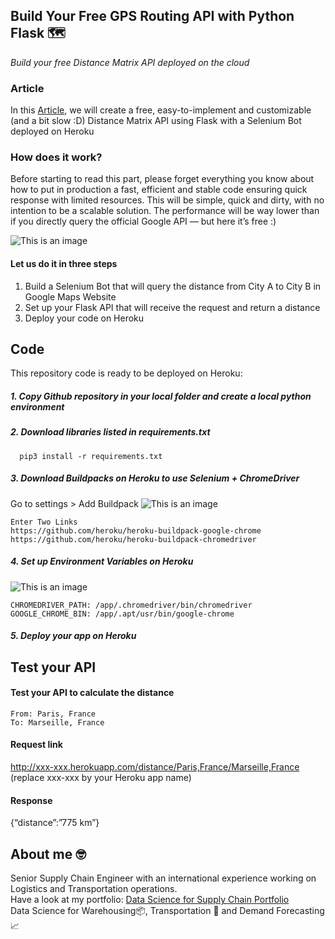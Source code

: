 ## Build Your Free GPS Routing API with Python Flask 🗺️
*Build your free Distance Matrix API deployed on the cloud*

### Article
In this [Article](https://www.samirsaci.com/build-a-shipment-tracking-tool-using-a-telegram-bot/), we will create a free, easy-to-implement and customizable (and a bit slow :D) Distance Matrix API using Flask with a Selenium Bot deployed on Heroku

### How does it work?
Before starting to read this part, please forget everything you know about how to put in production a fast, efficient and stable code ensuring quick response with limited resources.
This will be simple, quick and dirty, with no intention to be a scalable solution. The performance will be way lower than if you directly query the official Google API — but here it’s free :)

![This is an image](https://miro.medium.com/max/875/1*YqhaaI7ZuXfgAiGuuy166A.png)

#### Let us do it in three steps
1. Build a Selenium Bot that will query the distance from City A to City B in Google Maps Website
2. Set up your Flask API that will receive the request and return a distance
3. Deploy your code on Heroku


## Code
This repository code is ready to be deployed on Heroku:
##### 1. Copy Github repository in your local folder and create a local python environment
##### 2. Download libraries listed in requirements.txt
```
  pip3 install -r requirements.txt
```
##### 3. Download Buildpacks on Heroku to use Selenium + ChromeDriver
Go to settings > Add Buildpack
![This is an image](https://miro.medium.com/max/875/1*mDsg_6F14SKeeds0kdHlwg.png)
```
Enter Two Links
https://github.com/heroku/heroku-buildpack-google-chrome
https://github.com/heroku/heroku-buildpack-chromedriver
```
##### 4. Set up Environment Variables on Heroku
![This is an image](https://miro.medium.com/max/875/1*2ENP1_ndBVoaSamUXUtVxw.png)
```
CHROMEDRIVER_PATH: /app/.chromedriver/bin/chromedriver
GOOGLE_CHROME_BIN: /app/.apt/usr/bin/google-chrome
```
##### 5. Deploy your app on Heroku


## Test your API
#### Test your API to calculate the distance
```
From: Paris, France
To: Marseille, France
```

#### Request link
http://xxx-xxx.herokuapp.com/distance/Paris,France/Marseille,France
(replace xxx-xxx by your Heroku app name)

#### Response
{“distance”:”775 km”}

## About me 🤓
Senior Supply Chain Engineer with an international experience working on Logistics and Transportation operations. \
Have a look at my portfolio: [Data Science for Supply Chain Portfolio](https://samirsaci.com) \
Data Science for Warehousing📦, Transportation 🚚 and Demand Forecasting 📈 
